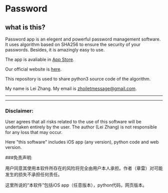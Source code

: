 # Password

## what is this?

Password app is an elegent and powerful password management software. It uses algorithm based on SHA256 to ensure the security of your passwords. Besides, it is amazingly easy to use.

The app is avaliable in [App Store](https://itunes.apple.com/app/password-by-lei-zhang/id1248596510/).

Our official website is [here](https://www.leizhang.me/password/).

This repository is used to share python3 source code of the algorithm.

My name is Lei Zhang. My email is [zhoiletmessage@gmail.com](mailto:zhoiletmessage@gmail.com).

---
---

### Disclaimer:

User agrees that all risks related to the use of this software will be undertaken entirely by the user. The author (Lei Zhang) is not responsible for any loss that may occur.

Here "this software" includes iOS app (any version), python code and web version.


###免责声明: 

用户同意其使用本软件所存在的风险将完全由用户本人承担。作者（章雷）对可能发生的损失不承担任何责任。 

这里所说的“本软件”包括iOS app（任意版本），python代码，网页版本。

